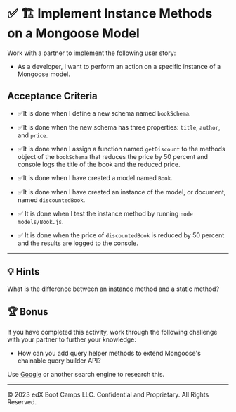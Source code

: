 # ✅ 🏗️ Implement Instance Methods on a Mongoose Model

Work with a partner to implement the following user story:

* As a developer, I want to perform an action on a specific instance of a Mongoose model.

## Acceptance Criteria

* ✅It is done when I define a new schema named `bookSchema`.

* ✅It is done when the new schema has three properties: `title`, `author`, and `price`.

* ✅It is done when I assign a function named `getDiscount` to the methods object of the `bookSchema` that reduces the price by 50 percent and console logs the title of the book and the reduced price.

* ✅It is done when I have created a model named `Book`.

* ✅It is done when I have created an instance of the model, or document, named `discountedBook`.

* ✅ It is done when I test the instance method by running `node models/Book.js`.

* ✅ It is done when the price of `discountedBook` is reduced by 50 percent and the results are logged to the console.

---

## 💡 Hints

What is the difference between an instance method and a static method?

## 🏆 Bonus

If you have completed this activity, work through the following challenge with your partner to further your knowledge:

* How can you add query helper methods to extend Mongoose's chainable query builder API?

Use [Google](https://www.google.com) or another search engine to research this.

---
© 2023 edX Boot Camps LLC. Confidential and Proprietary. All Rights Reserved.
